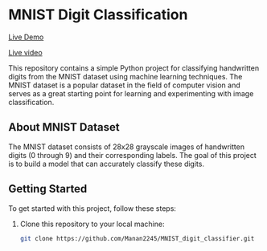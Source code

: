 # MNIST Digit Classification
[Live Demo](https://github.com/Manan2245/MNIST_digit_classifier/assets/87888482/c3a3295a-2781-4d2d-b94a-7c505c0ae588)

[Live video](https://youtu.be/9B8we8fKqo0)

This repository contains a simple Python project for classifying handwritten digits from the MNIST dataset using machine learning techniques. The MNIST dataset is a popular dataset in the field of computer vision and serves as a great starting point for learning and experimenting with image classification.

## About MNIST Dataset

The MNIST dataset consists of 28x28 grayscale images of handwritten digits (0 through 9) and their corresponding labels. The goal of this project is to build a model that can accurately classify these digits.

## Getting Started

To get started with this project, follow these steps:

1. Clone this repository to your local machine:

   ```bash
   git clone https://github.com/Manan2245/MNIST_digit_classifier.git



